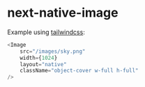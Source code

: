 # next-native-image

Example using [tailwindcss](https://tailwindcss.com/):
```javascript
<Image
    src="/images/sky.png"
    width={1024}
    layout="native"
    className="object-cover w-full h-full"
/>
```